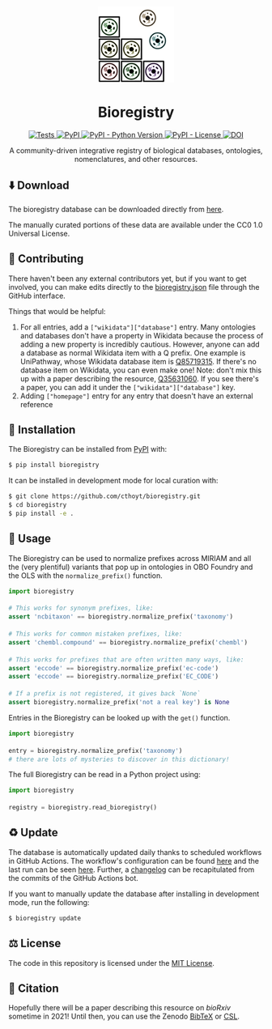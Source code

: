 <p align="center">
  <img src="docs/source/logo.png" height="150">
</p>

<h1 align="center">
    Bioregistry
</h1>

<p align="center">
    <a href="https://github.com/cthoyt/bioregistry/actions?query=workflow%3ATests">
        <img alt="Tests" src="https://github.com/cthoyt/bioregistry/workflows/Tests/badge.svg" />
    </a>
    <a href="https://pypi.org/project/bioregistry">
        <img alt="PyPI" src="https://img.shields.io/pypi/v/bioregistry" />
    </a>
    <a href="https://pypi.org/project/bioregistry">
        <img alt="PyPI - Python Version" src="https://img.shields.io/pypi/pyversions/bioregistry" />
    </a>
    <a href="https://github.com/cthoyt/bioregistry/blob/main/LICENSE">
        <img alt="PyPI - License" src="https://img.shields.io/pypi/l/bioregistry" />
    </a>
    <a href="https://zenodo.org/badge/latestdoi/319481281">
        <img src="https://zenodo.org/badge/319481281.svg" alt="DOI">
    </a>
</p>

<p align="center">
   A community-driven integrative registry of biological databases, ontologies, nomenclatures, and other resources.
</p>

## ⬇️ Download

The bioregistry database can be downloaded directly
from [here](https://github.com/cthoyt/bioregistry/blob/main/src/bioregistry/data/bioregistry.json).

The manually curated portions of these data are available under the CC0 1.0 Universal License.

## 🙏 Contributing

There haven't been any external contributors yet, but if you want to get involved, you can make edits directly to
the [bioregistry.json](https://github.com/cthoyt/bioregistry/edit/main/src/bioregistry/data/bioregistry.json)
file through the GitHub interface.

Things that would be helpful:

1. For all entries, add a `["wikidata"]["database"]` entry. Many ontologies and databases don't have a property in
   Wikidata because the process of adding a new property is incredibly cautious. However, anyone can add a database as
   normal Wikidata item with a Q prefix. One example is UniPathway, whose Wikidata database item
   is [Q85719315](https://www.wikidata.org/wiki/Q85719315). If there's no database item on Wikidata, you can even make
   one! Note: don't mix this up with a paper describing the
   resource, [Q35631060](https://www.wikidata.org/wiki/Q35631060). If you see there's a paper, you can add it under
   the `["wikidata"]["database"]` key.
2. Adding `["homepage"]` entry for any entry that doesn't have an external reference

## 🚀 Installation

The Bioregistry can be installed from [PyPI](https://pypi.org/project/bioregistry/) with:

```bash
$ pip install bioregistry
```

It can be installed in development mode for local curation with:

```bash
$ git clone https://github.com/cthoyt/bioregistry.git
$ cd bioregistry
$ pip install -e .
```

## 💪 Usage

The Bioregistry can be used to normalize prefixes across MIRIAM and all the (very plentiful) variants that pop up in
ontologies in OBO Foundry and the OLS with the `normalize_prefix()` function.

```python
import bioregistry

# This works for synonym prefixes, like:
assert 'ncbitaxon' == bioregistry.normalize_prefix('taxonomy')

# This works for common mistaken prefixes, like:
assert 'chembl.compound' == bioregistry.normalize_prefix('chembl')

# This works for prefixes that are often written many ways, like:
assert 'eccode' == bioregistry.normalize_prefix('ec-code')
assert 'eccode' == bioregistry.normalize_prefix('EC_CODE')

# If a prefix is not registered, it gives back `None`
assert bioregistry.normalize_prefix('not a real key') is None
```

Entries in the Bioregistry can be looked up with the `get()` function.

```python
import bioregistry

entry = bioregistry.normalize_prefix('taxonomy')
# there are lots of mysteries to discover in this dictionary!
```

The full Bioregistry can be read in a Python project using:

```python
import bioregistry

registry = bioregistry.read_bioregistry()
```

## ♻️ Update

The database is automatically updated daily thanks to scheduled workflows in GitHub Actions. The workflow's
configuration can be found [here](https://github.com/cthoyt/bioregistry/blob/main/.github/workflows/update.yml)
and the last run can be seen [here](https://github.com/cthoyt/bioregistry/actions?query=workflow%3A%22Update+Data%22).
Further, a [changelog](https://github.com/cthoyt/bioregistry/commits?author=actions-user) can be recapitulated from the
commits of the GitHub Actions bot.

If you want to manually update the database after installing in development mode, run the following:

```bash
$ bioregistry update
```

## ⚖️ License

The code in this repository is licensed under the
[MIT License](https://github.com/cthoyt/bioregistry/blob/main/LICENSE).

## 📖 Citation

Hopefully there will be a paper describing this resource on *bioRxiv* sometime in 2021! Until then, you can use the
Zenodo [BibTeX](https://zenodo.org/record/4404608/export/hx) or [CSL](https://zenodo.org/record/4404608/export/csl).
